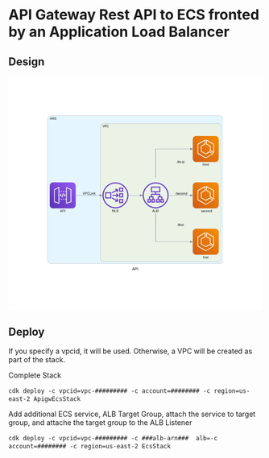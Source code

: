 # API Gateway Rest API to ECS fronted by an Application Load Balancer 

## Design
![diagram](diagrams/api.png)
## Deploy
If you specify a vpcid, it will be used. Otherwise, a VPC will be created as part of the stack. 

Complete Stack
~~~
cdk deploy -c vpcid=vpc-######### -c account=######## -c region=us-east-2 ApigwEcsStack
~~~

Add additional ECS service, ALB Target Group, attach the service to target group, and attache the target group to the ALB Listener
~~~
cdk deploy -c vpcid=vpc-######### -c ###alb-arn###  alb=-c account=######## -c region=us-east-2 EcsStack
~~~
